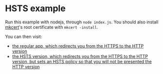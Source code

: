 # HSTS example

Run this example with nodejs, through `node index.js`. You should also install
[mkcert](https://github.com/FiloSottile/mkcert)'s root certificate with `mkcert -install`.

You can then visit:

* [the regular app, which redirects you from the HTTPS to the HTTP version](https://wasec.local:7889/)
* [the HSTS version, which redirects you from the HTTPS to the HTTP version, but sets an HSTS policy so that you will not be presented the HTTP version](https://wasec.local:7889/?hsts=on)
